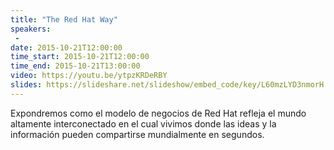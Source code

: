 ```yaml
---
title: "The Red Hat Way"
speakers:
 - 
date: 2015-10-21T12:00:00
time_start: 2015-10-21T12:00:00
time_end: 2015-10-21T13:00:00
video: https://youtu.be/ytpzKRDeRBY
slides: https://slideshare.net/slideshow/embed_code/key/L60mzLYD3nmorH
---
```


<p style="text-align: left;"><span data-sheets-userformat="[null,null,513,[null,0],null,null,null,null,null,null,null,null,0]" data-sheets-value="[null,2,&quot;Exponer como nuestro modelo de negocios refleja el mundo altamente interconectado en el cual vivimos donde las ideas y la informaci\u00f3n pueden compartirse mundialmente en segundos.&quot;]">Expondremos como el modelo de negocios de Red Hat refleja el mundo altamente interconectado en el cual vivimos donde las ideas y la información pueden compartirse mundialmente en segundos.</span></p>